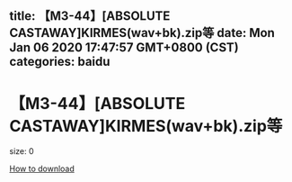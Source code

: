 
title: 【M3-44】[ABSOLUTE CASTAWAY]KIRMES(wav+bk).zip等
date: Mon Jan 06 2020 17:47:57 GMT+0800 (CST)    
categories: baidu
---

# 【M3-44】[ABSOLUTE CASTAWAY]KIRMES(wav+bk).zip等
size: 0
 
 

[How to download](https://bpcam.bemobtrk.com/go/2ceec3aa-1ca2-46d6-b9ff-aaa5c184517c?jno=3286)